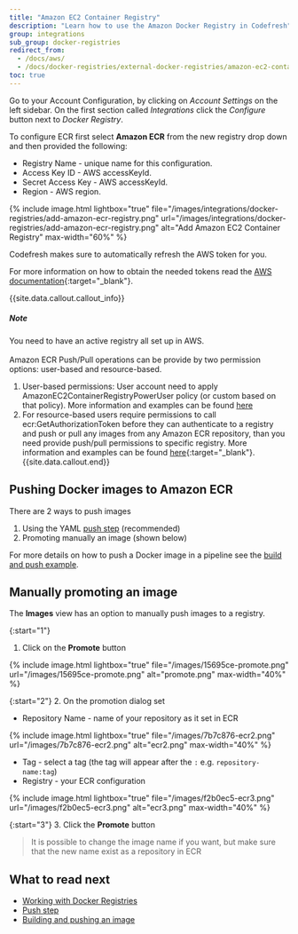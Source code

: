 ```yaml
---
title: "Amazon EC2 Container Registry"
description: "Learn how to use the Amazon Docker Registry in Codefresh"
group: integrations
sub_group: docker-registries
redirect_from:
  - /docs/aws/
  - /docs/docker-registries/external-docker-registries/amazon-ec2-container-registry/
toc: true
---
```


Go to your Account Configuration, by clicking on *Account Settings* on the left sidebar. On the first section called *Integrations* click the *Configure* button next to *Docker Registry*.

To configure ECR first select **Amazon ECR** from the new registry drop down
and then provided the following:

* Registry Name -  unique name for this configuration.
* Access Key ID - AWS accessKeyId.
* Secret Access Key - AWS accessKeyId.
* Region - AWS region.

{% include image.html 
	lightbox="true" 
	file="/images/integrations/docker-registries/add-amazon-ecr-registry.png" 
	url="/images/integrations/docker-registries/add-amazon-ecr-registry.png" 
	alt="Add Amazon EC2 Container Registry" 
	max-width="60%" %}

Codefresh makes sure to automatically refresh the AWS token for you.

For more information on how to obtain the needed tokens read the [AWS documentation](http://docs.aws.amazon.com/general/latest/gr/aws-sec-cred-types.html#access-keys-and-secret-access-keys){:target="_blank"}.

{{site.data.callout.callout_info}}
##### Note

You need to have an active registry all set up in AWS.<br /><br />
Amazon ECR Push/Pull operations can be provide by two permission options: user-based and resource-based.


1. User-based permissions: User account need to apply AmazonEC2ContainerRegistryPowerUser policy (or custom based on that policy).
More information and examples can be found [here](http://docs.aws.amazon.com/AmazonECR/latest/userguide/ecr_managed_policies.html)
1. For resource-based users require permissions to call ecr:GetAuthorizationToken before they can authenticate to a registry and push or pull any images from any Amazon ECR repository, than you need provide push/pull permissions to specific registry. More information and examples can be found [here](http://docs.aws.amazon.com/AmazonECR/latest/userguide/RepositoryPolicies.html){:target="_blank"}.
{{site.data.callout.end}}

## Pushing Docker images to Amazon ECR

There are 2 ways to push images 

1. Using the YAML [push step]({{site.baseurl}}/docs/codefresh-yaml/steps/push/) (recommended)
1. Promoting manually an image (shown below)

For more details on how to push a Docker image in a pipeline see the [build and push example]({{site.baseurl}}/docs/yaml-examples/examples/build-and-push-an-image/).



## Manually promoting an image

The **Images** view has an option to manually push images to a registry.

{:start="1"}
1. Click on the **Promote** button

{% include image.html 
lightbox="true" 
file="/images/15695ce-promote.png" 
url="/images/15695ce-promote.png"
alt="promote.png"
max-width="40%"
%}

{:start="2"}
2. On the promotion dialog set
   - Repository Name - name of your repository as it set in ECR

{% include image.html 
lightbox="true" 
file="/images/7b7c876-ecr2.png" 
url="/images/7b7c876-ecr2.png"
alt="ecr2.png"
max-width="40%"
%}
   
   - Tag - select a tag (the tag will appear after the `:` e.g. `repository-name:tag`)
   - Registry - your ECR configuration

{% include image.html 
lightbox="true" 
file="/images/f2b0ec5-ecr3.png" 
url="/images/f2b0ec5-ecr3.png"
alt="ecr3.png"
max-width="40%"
%}   

{:start="3"}
3. Click the **Promote** button


>It is possible to change the image name if you want, but make sure that the new name exist as a repository in ECR




## What to read next

* [Working with Docker Registries]({{site.baseurl}}/docs/ci-cd-guides/working-with-docker-registries/)
* [Push step]({{site.baseurl}}/docs/codefresh-yaml/steps/push/)
* [Building and pushing an image]({{site.baseurl}}/docs/yaml-examples/examples/build-and-push-an-image/)